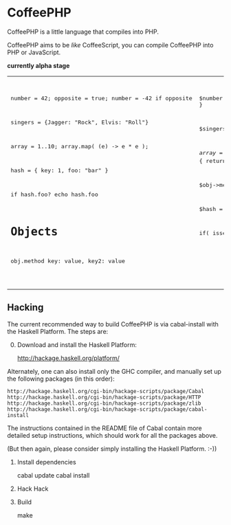 CoffeePHP
=========
CoffeePHP is a little language that compiles into PHP.

CoffeePHP aims to be *like* CoffeeScript, you can compile CoffeePHP into PHP or
JavaScript.

**currently alpha stage**

<table>
<tr>
<td valign="top"><pre>

number = 42;
opposite = true;
number = -42 if opposite

singers = {Jagger: "Rock", Elvis: "Roll"}

array = 1..10;
array.map(  (e) -> e * e );

hash = { key: 1, foo: "bar" }

if hash.foo?
    echo hash.foo

# Objects

obj.method key: value, key2: value

</pre></td>

<td valign="top"><pre>

$number = 42;
$opposite = true;
if( $opposite ) {
    $number = -42;
}

$singers = array(
    "Jagger" => "Rock", 
    "Elvis" => "Roll"
);

$array = range(1,10);
array_map(function($e) { return $e * $e; },$array);

$obj-&gt;method(array( "key" =&gt; value, "key2" =&gt; value ));

$hash = array(
    'key' => 1,
    'foo' => 'bar',
);

if( isset($hash['foo']) ) {
    echo $hash['foo'];
}

</pre></td>
</tr>
</table>

Hacking
-------

The current recommended way to build CoffeePHP is via cabal-install with the
Haskell Platform.  The steps are:

0. Download and install the Haskell Platform:

    http://hackage.haskell.org/platform/

Alternately, one can also install only the GHC compiler, and manually set up
the following packages (in this order):

    http://hackage.haskell.org/cgi-bin/hackage-scripts/package/Cabal
    http://hackage.haskell.org/cgi-bin/hackage-scripts/package/HTTP
    http://hackage.haskell.org/cgi-bin/hackage-scripts/package/zlib
    http://hackage.haskell.org/cgi-bin/hackage-scripts/package/cabal-install

The instructions contained in the README file of Cabal contain more detailed
setup instructions, which should work for all the packages above.

(But then again, please consider simply installing the Haskell Platform. :-))

1. Install dependencies

    cabal update
    cabal install

2. Hack Hack

3. Build

    make 
